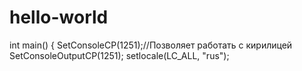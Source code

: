 # hello-world

int main() {
	SetConsoleCP(1251);//Позволяет работать с кирилицей
	SetConsoleOutputCP(1251);
	setlocale(LC_ALL, "rus");
